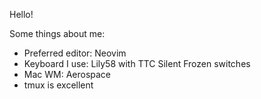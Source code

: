 Hello!

Some things about me:
- Preferred editor: Neovim
- Keyboard I use: Lily58 with TTC Silent Frozen switches
- Mac WM: Aerospace
- tmux is excellent
